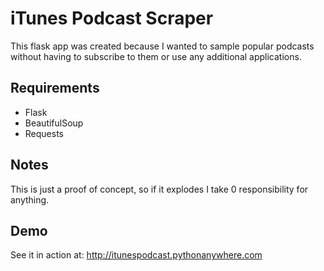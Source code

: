 # iTunes Podcast Scraper

This flask app was created because I wanted to sample popular podcasts without having to subscribe to them or use any additional applications.  

## Requirements

  * Flask
  * BeautifulSoup
  * Requests

## Notes

This is just a proof of concept, so if it explodes I take 0 responsibility for anything.

## Demo

See it in action at: http://itunespodcast.pythonanywhere.com
